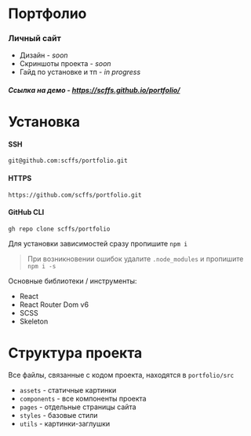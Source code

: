 # Портфолио
### Личный сайт

+ Дизайн - *soon*
+ Скриншоты проекта - *soon*
+ Гайд по установке и тп - *in progress*

##### Ссылка на демо - https://scffs.github.io/portfolio/

# Установка

#### SSH
```
git@github.com:scffs/portfolio.git
```
#### HTTPS
```
https://github.com/scffs/portfolio.git
```
#### GitHub CLI
```
gh repo clone scffs/portfolio
```
Для установки зависимостей сразу пропишите `npm i`
> При возникновении ошибок удалите `.node_modules` и пропишите `npm i -s`

Основные библиотеки / инструменты:
+ React
+ React Router Dom v6
+ SCSS
+ Skeleton

# Структура проекта

Все файлы, связанные с кодом проекта, находятся в `portfolio/src`
+ `assets` - статичные картинки
+ `components` - все компоненты проекта
+ `pages` - отдельные страницы сайта
+ `styles` - базовые стили 
+ `utils` - картинки-заглушки
